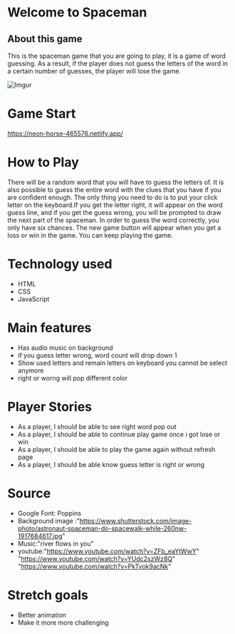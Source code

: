 #  Welcome to Spaceman
## About this game

This is the spaceman game that you are going to play, it is a game of word guessing. As a result, if the player does not guess the letters of the word in a certain number of guesses, the player will lose the game.

![Imgur](https://i.imgur.com/0f56a2N.jpg[/img])

# Game Start
https://neon-horse-465576.netlify.app/


# How to Play

There will be a random word that you will have to guess the letters of. It is also possible to guess the entire word with the clues that you have if you are confident enough. The only thing you need to do is to put your click letter on the keyboard.If you get the letter right, it will appear on the word guess line, and if you get the guess wrong, you will be prompted to draw the next part of the spaceman. In order to guess the word correctly, you only have six chances. The new game button will appear when you get a loss or win in the game. You can keep playing the game.

# Technology used
* HTML
* CSS
* JavaScript

# Main features
* Has audio music on background 
* if you guess letter wrong, word count will drop down 1
* Show used letters and remain letters on keyboard you cannot be select anymore
* right or worng will pop different color

# Player Stories
* As a player, I should be able to see right word pop out
* As a player, I should be able to continue play game once i got lose or win
* As a player, I should be able to play the game again without refresh page
* As a player, I should be able know guess letter is right or wrong 

# Source 
* Google Font: Poppins
* Background image :"https://www.shutterstock.com/image-photo/astronaut-spaceman-do-spacewalk-while-260nw-1917684617.jpg"
* Music:"river flows in you"
* youtube:"https://www.youtube.com/watch?v=ZFb_eaYtWwY"
           "https://www.youtube.com/watch?v=YUdc2szWz8Q"
           "https://www.youtube.com/watch?v=PkTvok9acNk"

# Stretch goals
* Better animation
* Make it more more challenging






